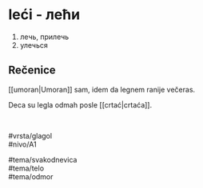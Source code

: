 # leći - лећи

1. лечь, прилечь  
2. улечься

## Rečenice

[[umoran|Umoran]] sam, idem da legnem ranije večeras.

Deca su legla odmah posle [[crtać|crtaća]].

<br>

#vrsta/glagol  
#nivo/A1  

#tema/svakodnevica  
#tema/telo  
#tema/odmor  
